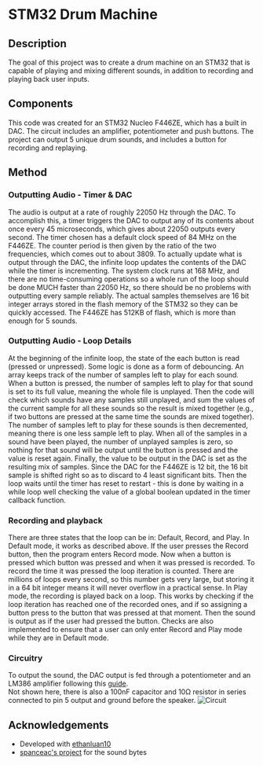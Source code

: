 # STM32 Drum Machine

## Description
The goal of this project was to create a drum machine on an STM32 that is capable of playing and mixing different sounds, in addition to recording and playing back user inputs.

## Components
This code was created for an STM32 Nucleo F446ZE, which has a built in DAC. The circuit includes an amplifier, potentiometer and push buttons. The project can output 5 unique drum sounds, and includes a button for recording and replaying.

## Method
### Outputting Audio - Timer & DAC
The audio is output at a rate of roughly 22050 Hz through the DAC. To accomplish this, a timer triggers the DAC to output any of its contents about once every 45 microseconds, which gives about 22050 outputs every second. The timer chosen has a default clock speed of 84 MHz on the F446ZE. The counter period is then given by the ratio of the two frequencies, which comes out to about 3809. To actually update what is output through the DAC, the infinite loop updates the contents of the DAC while the timer is incrementing. The system clock runs at 168 MHz, and there are no time-consuming operations so a whole run of the loop should be done MUCH faster than 22050 Hz, so there should be no problems with outputting every sample reliably. The actual samples themselves are 16 bit integer arrays stored in the flash memory of the STM32 so they can be quickly accessed. The F446ZE has 512KB of flash, which is more than enough for 5 sounds. 
### Outputting Audio - Loop Details
At the beginning of the infinite loop, the state of the each button is read (pressed or unpressed). Some logic is done as a form of debouncing. An array keeps track of the number of samples left to play for each sound. When a button is pressed, the number of samples left to play for that sound is set to its full value, meaning the whole file is unplayed. Then the code will check which sounds have any samples still unplayed, and sum the values of the current sample for all these sounds so the result is mixed together (e.g., if two buttons are pressed at the same time the sounds are mixed together). The number of samples left to play for these sounds is then decremented, meaning there is one less sample left to play. When all of the samples in a sound have been played, the number of unplayed samples is zero, so nothing for that sound will be output until the button is pressed and the value is reset again. Finally, the value to be output in the DAC is set as the resulting mix of samples. Since the DAC for the F446ZE is 12 bit, the 16 bit sample is shifted right so as to discard to 4 least significant bits. Then the loop waits until the timer has reset to restart - this is done by waiting in a while loop well checking the value of a global boolean updated in the timer callback function.
### Recording and playback
There are three states that the loop can be in: Default, Record, and Play. In Default mode, it works as described above. If the user presses the Record button, then the program enters Record mode. Now when a button is pressed which button was pressed and when it was pressed is recorded. To record the time it was pressed the loop iteration is counted. There are millions of loops every second, so this number gets very large, but storing it in a 64 bit integer means it will never overflow in a practical sense. In Play mode, the recording is played back on a loop. This works by checking if the loop iteration has reached one of the recorded ones, and if so assigning a button press to the button that was pressed at that moment. Then the sound is output as if the user had pressed the button. Checks are also implemented to ensure that a user can only enter Record and Play mode while they are in Default mode.

### Circuitry
To output the sound, the DAC output is fed through a potentiometer and an LM386 amplifier following this [guide](https://www.circuitbasics.com/build-a-great-sounding-audio-amplifier-with-bass-boost-from-the-lm386/).  
Not shown here, there is also a 100nF capacitor and 10Ω resistor in series connected to pin 5 output and ground before the speaker.
![Circuit](https://github.com/lj-watson/stm32-project/blob/master/STM32_Circuit.png)

## Acknowledgements
* Developed with [ethanluan10](https://github.com/ethanluan10)
* [spanceac's project](https://github.com/spanceac) for the sound bytes
